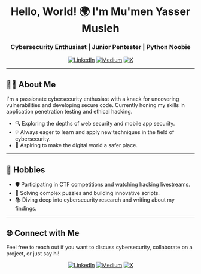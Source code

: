 


<h1 align="center">Hello, World! 🌍 I'm Mu'men Yasser Musleh</h1>
<h3 align="center">Cybersecurity Enthusiast | Junior Pentester | Python Noobie </h3>

<p align="center">
   <a href="https://www.linkedin.com/in/ymuu/"><img src="https://img.shields.io/badge/LinkedIn-%230077B5.svg?style=for-the-badge&logo=linkedin&logoColor=white" alt="LinkedIn"></a>
   <a href="https://https://ymuu.medium.com/"><img src="https://img.shields.io/badge/Medium-%2312100E.svg?style=for-the-badge&logo=medium&logoColor=white" alt="Medium"></a>
   <a href="https://x.com/mumen_y_musleh"><img src="https://img.shields.io/badge/X-%23000000.svg?style=faor-the-badge&logo=x&logoColor=white" alt="X"></a>
</p>

---

## 👨‍💻 About Me

I'm a passionate cybersecurity enthusiast with a knack for uncovering vulnerabilities and developing secure code. Currently honing my skills in application penetration testing and ethical hacking.

- 🔍 Exploring the depths of web security and mobile app security.
- 💡 Always eager to learn and apply new techniques in the field of cybersecurity.
- 🚀 Aspiring to make the digital world a safer place.

---

## 📅 Hobbies

- 🛡️ Participating in CTF competitions and watching hacking livestreams.
- 🧩 Solving complex puzzles and building innovative scripts.
- 📚 Diving deep into cybersecurity research and writing about my findings.


---


## 🌐 Connect with Me

Feel free to reach out if you want to discuss cybersecurity, collaborate on a project, or just say hi!

<p align="center">
    <a href="https://www.linkedin.com/in/ymuu/"><img src="https://img.shields.io/badge/LinkedIn-%230077B5.svg?style=for-the-badge&logo=linkedin&logoColor=white" alt="LinkedIn"></a>
   <a href="https://https://ymuu.medium.com/"><img src="https://img.shields.io/badge/Medium-%2312100E.svg?style=for-the-badge&logo=medium&logoColor=white" alt="Medium"></a>
   <a href="https://x.com/mumen_y_musleh"><img src="https://img.shields.io/badge/X-%23000000.svg?style=faor-the-badge&logo=x&logoColor=white" alt="X"></a>
</p>
